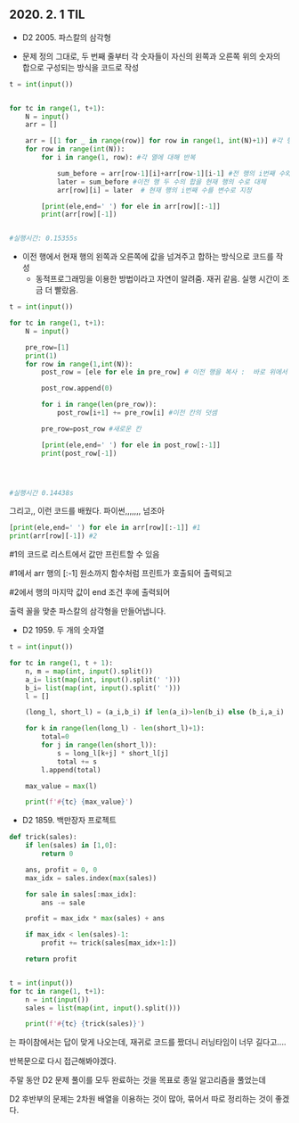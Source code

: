 ## 2020. 2. 1 TIL



- D2 2005. 파스칼의 삼각형



- 문제 정의 그대로, 두 번째 줄부터 각 숫자들이 자신의 왼쪽과 오른쪽 위의 숫자의 합으로 구성되는 방식을 코드로 작성

  

```python
t = int(input())


for tc in range(1, t+1):
    N = input()
    arr = []

    arr = [[1 for _ in range(row)] for row in range(1, int(N)+1)] #각 행을 1로 채움
    for row in range(int(N)):
        for i in range(1, row): #각 열에 대해 반복

            sum_before = arr[row-1][i]+arr[row-1][i-1] #전 행의 i번째 수와 그 전 수의 합을 변수로 지정
            later = sum_before #이전 행 두 수의 합을 현재 행의 수로 대체
            arr[row][i] = later  # 현재 행의 i번째 수를 변수로 지정

        [print(ele,end=' ') for ele in arr[row][:-1]]
        print(arr[row][-1])


#실행시간: 0.15355s
```







- 이전 행에서 현재 행의 왼쪽과 오른쪽에 값을 넘겨주고 합하는 방식으로 코드를 작성
  - 동적프로그래밍을 이용한 방법이라고 자연이 알려줌. 재귀 같음. 실행 시간이 조금 더 빨랐음.



```python
t = int(input())

for tc in range(1, t+1):
    N = input()

    pre_row=[1]
    print(1)
    for row in range(1,int(N)):
        post_row = [ele for ele in pre_row] # 이전 행을 복사 :  바로 위에서 덧셈

        post_row.append(0)

        for i in range(len(pre_row)):
            post_row[i+1] += pre_row[i] #이전 칸의 덧셈

        pre_row=post_row #새로운 칸

        [print(ele,end=' ') for ele in post_row[:-1]]
        print(post_row[-1])




#실행시간 0.14438s
```





그리고,, 이런 코드를 배웠다. 파이썬,,,,,,, 넘조아



```python
[print(ele,end=' ') for ele in arr[row][:-1]] #1
print(arr[row][-1]) #2
```


#1의 코드로 리스트에서 값만 프린트할 수 있음

#1에서 arr 행의 [:-1] 원소까지 함수처럼 프린트가 호출되어 출력되고

#2에서 행의 마지막 값이 end 조건 후에 출력되어

출력 꼴을 맞춘 파스칼의 삼각형을 만들어냅니다.











- D2 1959. 두 개의 숫자열



```python
t = int(input())

for tc in range(1, t + 1):
    n, m = map(int, input().split())
    a_i= list(map(int, input().split(' ')))
    b_i= list(map(int, input().split(' ')))
    l = []

    (long_l, short_l) = (a_i,b_i) if len(a_i)>len(b_i) else (b_i,a_i)

    for k in range(len(long_l) - len(short_l)+1):
        total=0
        for j in range(len(short_l)):
            s = long_l[k+j] * short_l[j]
            total += s
        l.append(total)

    max_value = max(l)

    print(f'#{tc} {max_value}')
```











- D2 1859. 백만장자 프로젝트



```python
def trick(sales):
    if len(sales) in [1,0]:
        return 0

    ans, profit = 0, 0
    max_idx = sales.index(max(sales))

    for sale in sales[:max_idx]:
        ans -= sale

    profit = max_idx * max(sales) + ans

    if max_idx < len(sales)-1:
        profit += trick(sales[max_idx+1:])

    return profit


t = int(input())
for tc in range(1, t+1):
    n = int(input())
    sales = list(map(int, input().split()))

    print(f'#{tc} {trick(sales)}')
```



는 파이참에서는 답이 맞게 나오는데, 재귀로 코드를 짰더니 러닝타임이 너무 길다고....

반복문으로 다시 접근해봐야겠다.











주말 동안 D2 문제 풀이를 모두 완료하는 것을 목표로 종일 알고리즘을 풀었는데

D2 후반부의 문제는 2차원 배열을 이용하는 것이 많아, 묶어서 따로 정리하는 것이 좋겠다.




